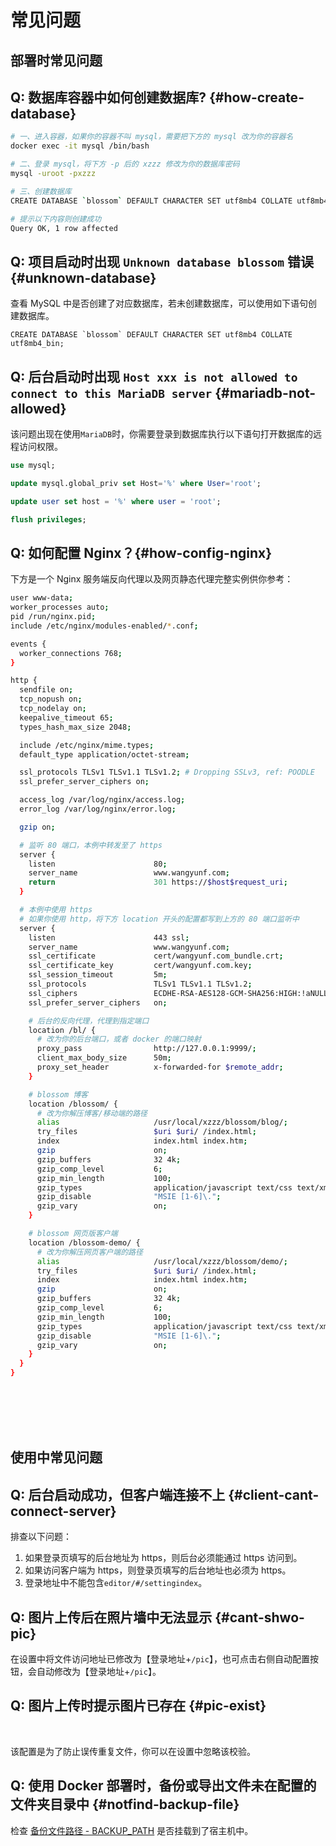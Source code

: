 <script setup lang="ts">
import { onMounted } from 'vue'
import { info } from '../../scripts/stat-api'

onMounted(() => {
  info()
})
</script>

# 常见问题

## 部署时常见问题

## Q: 数据库容器中如何创建数据库? {#how-create-database}

```bash
# 一、进入容器，如果你的容器不叫 mysql，需要把下方的 mysql 改为你的容器名
docker exec -it mysql /bin/bash

# 二、登录 mysql，将下方 -p 后的 xzzz 修改为你的数据库密码
mysql -uroot -pxzzz

# 三、创建数据库
CREATE DATABASE `blossom` DEFAULT CHARACTER SET utf8mb4 COLLATE utf8mb4_bin;

# 提示以下内容则创建成功
Query OK, 1 row affected
```

## Q: 项目启动时出现 `Unknown database blossom` 错误 {#unknown-database}

查看 MySQL 中是否创建了对应数据库，若未创建数据库，可以使用如下语句创建数据库。

```
CREATE DATABASE `blossom` DEFAULT CHARACTER SET utf8mb4 COLLATE utf8mb4_bin;

```

## Q: 后台启动时出现 `Host xxx is not allowed to connect to this MariaDB server` {#mariadb-not-allowed}

该问题出现在使用`MariaDB`时，你需要登录到数据库执行以下语句打开数据库的远程访问权限。

```sql
use mysql;

update mysql.global_priv set Host='%' where User='root';

update user set host = '%' where user = 'root';

flush privileges;
```

## Q: 如何配置 Nginx？{#how-config-nginx}

下方是一个 Nginx 服务端反向代理以及网页静态代理完整实例供你参考：

```bash
user www-data;
worker_processes auto;
pid /run/nginx.pid;
include /etc/nginx/modules-enabled/*.conf;

events {
  worker_connections 768;
}

http {
  sendfile on;
  tcp_nopush on;
  tcp_nodelay on;
  keepalive_timeout 65;
  types_hash_max_size 2048;

  include /etc/nginx/mime.types;
  default_type application/octet-stream;

  ssl_protocols TLSv1 TLSv1.1 TLSv1.2; # Dropping SSLv3, ref: POODLE
  ssl_prefer_server_ciphers on;

  access_log /var/log/nginx/access.log;
  error_log /var/log/nginx/error.log;

  gzip on;

  # 监听 80 端口，本例中转发至了 https
  server {
    listen                      80;
    server_name                 www.wangyunf.com;
    return                      301 https://$host$request_uri;
  }

  # 本例中使用 https
  # 如果你使用 http，将下方 location 开头的配置都写到上方的 80 端口监听中
  server {
    listen                      443 ssl;
    server_name                 www.wangyunf.com;
    ssl_certificate             cert/wangyunf.com_bundle.crt;
    ssl_certificate_key         cert/wangyunf.com.key;
    ssl_session_timeout         5m;
    ssl_protocols               TLSv1 TLSv1.1 TLSv1.2;
    ssl_ciphers                 ECDHE-RSA-AES128-GCM-SHA256:HIGH:!aNULL:!MD5:!RC4:!DHE;
    ssl_prefer_server_ciphers   on;

    # 后台的反向代理，代理到指定端口
    location /bl/ {
      # 改为你的后台端口，或者 docker 的端口映射
      proxy_pass                http://127.0.0.1:9999/;
      client_max_body_size      50m;
      proxy_set_header          x-forwarded-for $remote_addr;
    }

    # blossom 博客
    location /blossom/ {
      # 改为你解压博客/移动端的路径
      alias                     /usr/local/xzzz/blossom/blog/;
      try_files                 $uri $uri/ /index.html;
      index                     index.html index.htm;
      gzip                      on;
      gzip_buffers              32 4k;
      gzip_comp_level           6;
      gzip_min_length           100;
      gzip_types                application/javascript text/css text/xml font/ttf font/otf image/svg+xml;
      gzip_disable              "MSIE [1-6]\.";
      gzip_vary                 on;
    }

    # blossom 网页版客户端
    location /blossom-demo/ {
      # 改为你解压网页客户端的路径
      alias                     /usr/local/xzzz/blossom/demo/;
      try_files                 $uri $uri/ /index.html;
      index                     index.html index.htm;
      gzip                      on;
      gzip_buffers              32 4k;
      gzip_comp_level           6;
      gzip_min_length           100;
      gzip_types                application/javascript text/css text/xml font/ttf font/otf image/svg+xml;
      gzip_disable              "MSIE [1-6]\.";
      gzip_vary                 on;
    }
  }
}
```

<br/><br/><br/><br/>

## 使用中常见问题

## Q: 后台启动成功，但客户端连接不上 {#client-cant-connect-server}

排查以下问题：

1. 如果登录页填写的后台地址为 https，则后台必须能通过 https 访问到。
2. 如果访问客户端为 https，则登录页填写的后台地址也必须为 https。
3. 登录地址中不能包含`editor/#/settingindex`。

## Q: 图片上传后在照片墙中无法显示 {#cant-shwo-pic}

在设置中将文件访问地址已修改为【登录地址+`/pic`】，也可点击右侧自动配置按钮，会自动修改为【登录地址+`/pic`】。

<bl-img src="../../imgs/setting/setting-picurl.png" width="700px"/>

## Q: 图片上传时提示图片已存在 {#pic-exist}

<br/>
<bl-img src="../../imgs/pic/upload_error.png" width="300px"/>

该配置是为了防止误传重复文件，你可以在设置中忽略该校验。

<bl-img src="../../imgs/pic/pic_repeat_upload.png" width="700px"/>

## Q: 使用 Docker 部署时，备份或导出文件未在配置的文件夹目录中 {#notfind-backup-file}

检查 [备份文件路径 - BACKUP_PATH](./backend-props#sys-params) 是否挂载到了宿主机中。
